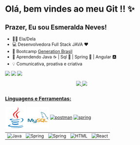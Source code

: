<h1>Olá, bem vindes ao meu Git !! ✨ </h1> 
<h2>Prazer, Eu sou Esmeralda Neves! </h2>  



- 🙋‍♀️ Ela/Dela
- 💻 Desenvolvedora Full Stack JAVA ❤
- 🚀 Bootcamp [Generation Brasil](https://brazil.generation.org)
- 🌱 Aprendendo Java ☕ | Sql 🐬 | Spring 🍃 | Angular  🅰️
- 💡 Comunicativa, proativa e criativa


<a href="https://www.linkedin.com/in/esmeraldaneves/" target="_blank"><img src="https://img.shields.io/badge/-LinkedIn-%230077B5?style=for-the-badge&logo=linkedin&logoColor=white" target="_blank"></a> 
<a href="https://www.instagram.com/afro.cracia" target="_blank"><img src="https://img.shields.io/badge/-Instagram-%23E4405F?style=for-the-badge&logo=instagram&logoColor=white" target="_blank"></a>
   <a href = "mailto:egaabs9@gmail.com"><img src="https://www.flaticon.com/br/icone-gratis/gmail_5968534?term=gmail&page=1&position=1&page=1&position=1&related_id=5968534&origin=search" target="_blank"></a>

<div align="center">
  <a href="https://github.com/E-neves">
  <img height="150em" src="https://github-readme-stats.vercel.app/api?username=E-neves&show_icons=true&theme=dracula&include_all_commits=true&count_private=true"/>
  <img height="150em" src="https://github-readme-stats.vercel.app/api/top-langs/?username=E-neves&layout=compact&langs_count=7&theme=dracula"/>
</div>

 ##
  
   <h3 align="left">Linguagens e Ferramentas:</h3>
<div style="display: inline_block; padding-right:100">
<a href="https://www.java.com" target="_blank" title="Java"><img align="center" src="https://raw.githubusercontent.com/devicons/devicon/master/icons/java/java-original.svg" alt="java" width="70" height="70"/></a> 
<a href="https://www.mysql.com/" target="_blank" title="MySQL"><img align="center" src="https://raw.githubusercontent.com/devicons/devicon/master/icons/mysql/mysql-original-wordmark.svg" alt="mysql" width="70" height="70"/></a>
<a href="https://postman.com" target="_blank" title="PostMan"><img align="center" src="https://www.vectorlogo.zone/logos/getpostman/getpostman-icon.svg" alt="postman" width=width="50" height="50"/></a> 
<a href="https://spring.io/" target="_blank" title="SpringBoot"><img align="center" src="https://www.vectorlogo.zone/logos/springio/springio-icon.svg" alt="spring" width="50" height="50"/></a>
   
  <table>
    <tr>
       <td><img alt="Java" src="https://img.shields.io/badge/java-%23ED8B00.svg?&style=for-the-badge&logo=java&logoColor=white"/></td>
       <td><img alt="Spring" src="https://img.shields.io/badge/spring-%236DB33F.svg?&style=for-the-badge&logo=spring&logoColor=white"/></td>
       <td><img alt="Spring" src="https://img.shields.io/badge/MySQL-00000F?style=for-the-badge&logo=mysql&logoColor=white"/></td>
       <td><img alt="HTML" src="https://img.shields.io/badge/HTML5-E34F26?style=for-the-badge&logo=html5&logoColor=white"/></td>
       <td><img alt="React" src="https://img.shields.io/badge/React-20232A?style=for-the-badge&logo=react&logoColor=61DAFB"/></td>
    </tr>
</table>
 
##
